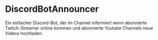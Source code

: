 # DiscordBotAnnouncer
Ein einfacher Discord-Bot, der im Channel informiert wenn abonnierte Twitch-Streamer online kommen und abonnierte Youtube Channels neue Videos hochladen.
